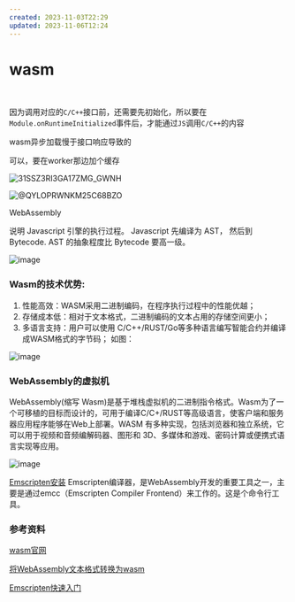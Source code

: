 ```yaml
---
created: 2023-11-03T22:29
updated: 2023-11-06T12:24
---
```

# wasm

‍

因为调用对应的`C/C++`​接口前，还需要先初始化，所以要在`Module.onRuntimeInitialized`​事件后，才能通过`JS`​调用`C/C++`​的内容

wasm异步加载慢于接口响应导致的

可以，要在worker那边加个缓存

​![31SSZ3RI3GA17ZMG_GWNH](31SSZ3RI3GA17ZMG_GWNH-20230725144946-r07ys03.png)​

​![@QYLOPRWNKM25C68BZO](@QYLOPRWNKM25C68BZO-20230725144955-m47gvpo.png)​

WebAssembly

说明 Javascript 引擎的执行过程。 Javascript 先编译为 AST， 然后到 Bytecode. AST 的抽象程度比 Bytecode 要高一级。

​![image](image-20230725145238-u5fsnpn.png)​

### Wasm的技术优势:

1. 性能高效：WASM采用二进制编码，在程序执行过程中的性能优越；
2. 存储成本低：相对于文本格式，二进制编码的文本占用的存储空间更小；
3. 多语言支持：用户可以使用 C/C++/RUST/Go等多种语言编写智能合约并编译成WASM格式的字节码； 如图：

​![image](image-20230725145324-cfc9p0n.png)​

### WebAssembly的虚拟机

WebAssembly(缩写 Wasm)是基于堆栈虚拟机的二进制指令格式。Wasm为了一个可移植的目标而设计的，可用于编译C/C+/RUST等高级语言，使客户端和服务器应用程序能够在Web上部署。WASM 有多种实现，包括浏览器和独立系统，它可以用于视频和音频编解码器、图形和 3D、多媒体和游戏、密码计算或便携式语言实现等应用。

​![image](image-20230725145509-wsznvm8.png)​

[Emscripten安装](https://cntofu.com/book/150/zh/ch1-quick-guide/ch1-01-install.md) Emscripten编译器，是WebAssembly开发的重要工具之一，主要是通过emcc（Emscripten Compiler Frontend）来工作的。这是个命令行工具。

### 参考资料

[wasm官网](https://www.wasm.com.cn/)

[将WebAssembly文本格式转换为wasm](https://developer.mozilla.org/zh-CN/docs/WebAssembly/Text_format_to_wasm)

[Emscripten快速入门](https://cntofu.com/book/150/zh/ch1-quick-guide/readme.md)

‍
